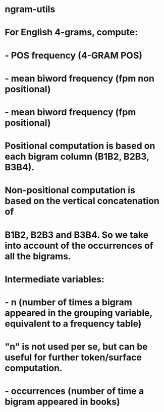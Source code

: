 # ngram-utils

# For English 4-grams, compute:
# - POS frequency (4-GRAM POS)
# - mean biword frequency (fpm non positional)
# - mean biword frequency (fpm positional)
#
# Positional computation is based on each bigram column (B1B2, B2B3, B3B4).
# Non-positional computation is based on the vertical concatenation of 
# B1B2, B2B3 and B3B4. So we take into account of the occurrences of all the bigrams.
# 
# Intermediate variables:
# - n (number of times a bigram appeared in the grouping variable, equivalent to a frequency table)
# "n" is not used per se, but can be useful for further token/surface computation.
# - occurrences (number of time a bigram appeared in books)
